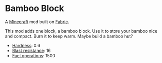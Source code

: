 # Bamboo Block

A [Minecraft](minecraft.net) mod built on [Fabric](fabricmc.net).

This mod adds one block, a bamboo block. Use it to store your bamboo nice and compact. Burn it to keep warm. Maybe build a bamboo hut?

* [Hardness](https://minecraft.gamepedia.com/Breaking#Blocks_by_hardness): 0.6
* [Blast resistance](https://minecraft.gamepedia.com/Explosion#Blast_resistance): 16
* [Fuel operations](https://minecraft.gamepedia.com/Furnace/table): 1500